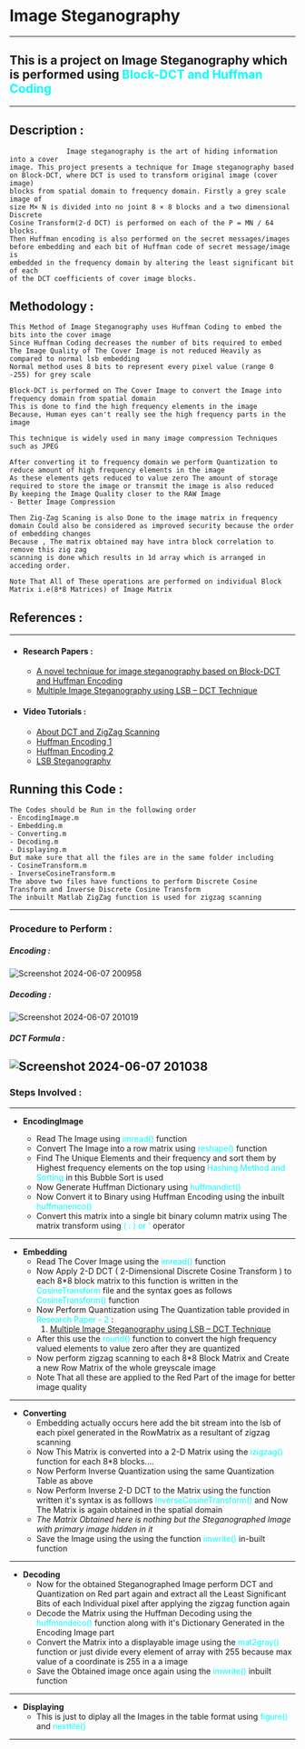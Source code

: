 # Image Steganography 
---
## This is a project on Image Steganography which is performed using <span style="color:Cyan">Block-DCT and Huffman Coding </span>
---
## Description :
                  Image steganography is the art of hiding information into a cover 
    image. This project presents a technique for Image steganography based 
    on Block-DCT, where DCT is used to transform original image (cover image) 
    blocks from spatial domain to frequency domain. Firstly a grey scale image of 
    size M× N is divided into no joint 8 × 8 blocks and a two dimensional Discrete 
    Cosine Transform(2-d DCT) is performed on each of the P = MN / 64 blocks. 
    Then Huffman encoding is also performed on the secret messages/images 
    before embedding and each bit of Huffman code of secret message/image is 
    embedded in the frequency domain by altering the least significant bit of each 
    of the DCT coefficients of cover image blocks.
## Methodology :
    This Method of Image Steganography uses Huffman Coding to embed the bits into the cover image
    Since Huffman Coding decreases the number of bits required to embed
    The Image Quality of The Cover Image is not reduced Heavily as compared to normal lsb embedding 
    Normal method uses 8 bits to represent every pixel value (range 0 -255) for grey scale

    Block-DCT is performed on The Cover Image to convert the Image into frequency domain from spatial domain
    This is done to find the high frequency elements in the image
    Because, Human eyes can't really see the high frequency parts in the image 

    This technique is widely used in many image compression Techniques such as JPEG

    After converting it to frequency domain we perform Quantization to reduce amount of high frequency elements in the image
    As these elements gets reduced to value zero The amount of storage required to store the image or transmit the image is also reduced
    By keeping the Image Quality closer to the RAW Image 
    - Better Image Compression  

    Then Zig-Zag Scaning is also Done to the image matrix in frequency domain Could also be considered as improved security because the order of embedding changes
    Because , The matrix obtained may have intra block correlation to remove this zig zag  
    scanning is done which results in 1d array which is arranged in acceding order.    

    Note That All of These operations are performed on individual Block Matrix i.e(8*8 Matrices) of Image Matrix
## References :
---
- #### Research Papers : 
   - [A novel technique for image steganography based on Block-DCT and Huffman Encoding](https://www.researchgate.net/publication/220487276_A_novel_technique_for_image_steganography_based_on_Block-DCT_and_Huffman_Encoding)
   - [Multiple Image Steganography using LSB – DCT Technique](https://www.ijert.org/research/multiple-image-steganography-using-lsb-dct-technique-IJERTCONV4IS22067.pdf)
- #### Video Tutorials :
   - [About DCT and ZigZag Scanning](https://youtu.be/0me3guauqOU?si=Uwck6uYCQQ8sc9b1)
   - [Huffman Encoding 1](https://youtu.be/co4_ahEDCho?si=ItALl7S2Jz5Ga-y8)
   - [Huffman Encoding 2](https://youtu.be/B3y0RsVCyrw?si=MVzfAFsSimP5GHrt)
   - [LSB Steganography](https://youtu.be/yNo58UiIMKU?si=n3YN3GeK4z_MePhU)
## Running this Code :
    The Codes should be Run in the following order
    - EncodingImage.m
    - Embedding.m
    - Converting.m
    - Decoding.m
    - Displaying.m
    But make sure that all the files are in the same folder including 
    - CosineTransform.m
    - InverseCosineTransform.m
    The above two files have functions to perform Discrete Cosine Transform and Inverse Discrete Cosine Transform 
    The inbuilt Matlab ZigZag function is used for zigzag scanning 
---
### Procedure to Perform : 
##### Encoding :
![Screenshot 2024-06-07 200958](https://github.com/SaiManojGubbala/Image-Steganography-/assets/171187843/bb721fba-ee60-4e58-80fa-f10fa49c6a87)
##### Decoding :
![Screenshot 2024-06-07 201019](https://github.com/SaiManojGubbala/Image-Steganography-/assets/171187843/916fd443-de18-4ab5-b05d-25eff7958b59)
##### DCT Formula :
![Screenshot 2024-06-07 201038](https://github.com/SaiManojGubbala/Image-Steganography-/assets/171187843/b99a6c44-0d4a-4e0a-b09b-c0459b80bc75)
---
### Steps Involved : 
---
* __EncodingImage__
 
    * Read The Image using <span style="color:Cyan">imread()</span> function
    * Convert The Image into a row matrix using <span style="color:Cyan">reshape()</span> function
    * Find The Unique Elements and their frequency and sort them by Highest frequency elements on the top
    using <span style="color:Cyan">Hashing Method and Sorting</span> in this Bubble Sort is used
    * Now Generate Huffman Dictionary using <span style="color:Cyan">huffmandict()</span>
    * Now Convert it to Binary using Huffman Encoding using the inbuilt <span style="color:Cyan">huffmanenco()</span>
    * Convert this matrix into a single bit binary column matrix using The matrix transform using <span style="color:Cyan">( : ) or  '</span> operator 
---
* __Embedding__
    * Read The Cover Image using the <span style="color:Cyan">imread()</span> function
    * Now Apply 2-D DCT ( 2-Dimensional Discrete Cosine Transform ) to each 8*8 block matrix to this function is written in the <span style="color:Cyan">CosineTransform</span> file and the syntax goes as follows <span style="color:Cyan">CosineTransform()</span> function
    * Now Perform Quantization using The Quantization table provided in <span style="color:Cyan">Research Paper - 2</span> : 
        1) [Multiple Image Steganography using LSB – DCT Technique](https://www.ijert.org/research/multiple-image-steganography-using-lsb-dct-technique-IJERTCONV4IS22067.pdf)
    * After this use the <span style="color:Cyan"> round() </span> function to convert the high frequency valued elements to value zero after they are quantized
    * Now perform zigzag scanning to each 8*8 Block Matrix and Create a new Row Matrix of the whole greyscale image
    * Note That all these are applied to the Red Part of the image for better image quality
---
*  __Converting__
    * Embedding actually occurs here add the bit stream into the lsb of each pixel generated in the RowMatrix as a resultant of zigzag scanning
    * Now This Matrix is converted into a 2-D Matrix using the <span style="color:Cyan">izigzag()</span> function for each 8*8 blocks.... 
    * Now Perform Inverse Quantization using the same Quantization Table as above
    * Now Perform Inverse 2-D DCT to the Matrix using the function written it's syntax is as folllows <span style="color:Cyan">InverseCosineTransform()</span> and Now The Matrix is again obtained in the spatial domain 
    * _The_ _Matrix_ _Obtained_ _here_ _is_ _nothing_ _but_ _the_ _Steganographed_ _Image_ _with_ _primary_ _image_ _hidden_ _in_ _it_
    * Save the Image using the using the function <span style="color:Cyan">imwrite()</span> in-built function
---
* __Decoding__
    * Now for the obtained Steganographed Image perform DCT and Quantization on Red part again and extract all the Least Significant Bits of each Individual pixel after applying the zigzag function again
    * Decode the  Matrix using the Huffman Decoding using the <span style="color:Cyan">huffmandeco()</span> function along with it's Dictionary Generated in the Encoding Image part
    * Convert the Matrix into a displayable image using the <span style="color:Cyan">mat2gray()</span> function or just divide every element of array with 255 because max value of a coordinate is 255 in a a image
    * Save the Obtained image once again using the <span style="color:Cyan">imwrite()</span> inbuilt function
---
* __Displaying__
    * This is just to diplay all the Images in the table format using <span style="color:Cyan">figure()</span>  and <span style="color:Cyan">nexttile()</span> 
---




